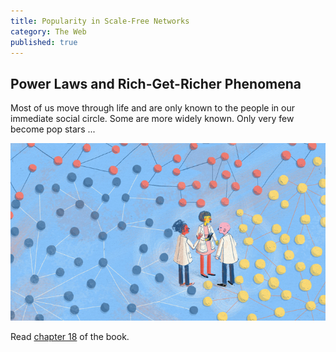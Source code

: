 ```yaml
---
title: Popularity in Scale-Free Networks
category: The Web
published: true
---
```


##  Power Laws and Rich-Get-Richer Phenomena

Most of us move through life and are only known to the people in our
immediate social circle.  Some are more widely known.  Only very few
become pop stars ...

[![Are most networks scale-free?][scale_free]][quanta]

Read [chapter 18][chapter18] of the book.

[scale_free]: /images/scale_free.png
[quanta]: https://www.quantamagazine.org/scant-evidence-of-power-laws-found-in-real-world-networks-20180215/
[chapter18]: https://www.cs.cornell.edu/home/kleinber/networks-book/networks-book-ch18.pdf

